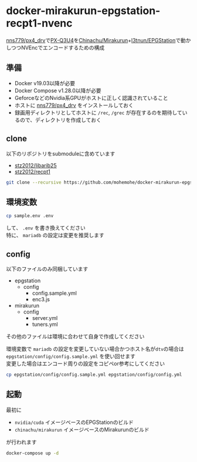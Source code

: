 docker-mirakurun-epgstation-recpt1-nvenc
====

[nns779/px4_drv](https://github.com/nns779/px4_drv)で[PX-Q3U4](http://www.plex-net.co.jp/product/px-q3u4/)を[Chinachu/Mirakurun](https://github.com/Chinachu/Mirakurun)+[l3tnun/EPGStation](https://github.com/l3tnun/EPGStation)で動かしつつNVEncでエンコードするための構成

## 準備

- Docker v19.03以降が必要
- Docker Compose v1.28.0以降が必要
- GeforceなどのNvidia系GPUがホストに正しく認識されていること
- ホストに [nns779/px4_drv](https://github.com/nns779/px4_drv) をインストールしておく
- 録画用ディレクトリとしてホストに `/rec`, `/grec` が存在するのを期待しているので、ディレクトリを作成しておく

## clone

以下のリポジトリをsubmoduleに含めています

- [stz2012/libarib25](https://github.com/stz2012/libarib25)
- [stz2012/recpt1](https://github.com/stz2012/recpt1)

```bash
git clone --recursive https://github.com/mohemohe/docker-mirakurun-epgstation-recpt1-nvenc.git
```

## 環境変数

```bash
cp sample.env .env
```

して、 `.env` を書き換えてください  
特に、 `mariadb` の設定は変更を推奨します

## config

以下のファイルのみ同梱しています

- epgstation
    - config
        - config.sample.yml
        - enc3.js
- mirakurun
    - config
        - server.yml
        - tuners.yml

  
その他のファイルは環境に合わせて自身で作成してください

環境変数で `mariadb` の設定を変更していない場合かつホスト名が`dtv`の場合は `epgstation/config/config.sample.yml` を使い回せます  
変更した場合はエンコード周りの設定をコピペor参考にしてください

```bash
cp epgstation/config/config.sample.yml epgstation/config/config.yml
```

## 起動

最初に

- `nvidia/cuda` イメージベースのEPGStationのビルド
- `chinachu/mirakurun` イメージベースのMirakurunのビルド

が行われます

```bash
docker-compose up -d
```
